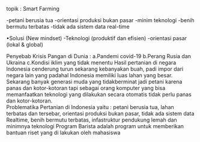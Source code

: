 topik : Smart Farming 

-petani berusia tua
-orientasi produksi bukan pasar
-minim teknologi
-benih bermutu terbatas
-tidak ada sistem data real-time

•Solusi (New mindset) 
-Teknologi (produktif dan efisien) 
-orientasi pasar (lokal & global) 

Penyebab Krisis Pangan di Dunia :
a.Pandemi covid-19
b.Perang Rusia dan Ukraina
c.Kondisi iklim yang tidak menentu
 Hasil pertanian di negara Indonesia cenderung turun sekarang kebanyakan buah, padi impor  dari negara lain yang padahal Indonesia memiliki luas lahan yang besar.
Sekarang banyak generasi muda yang tidakberminat jadi petani karena panas dan kotor-kotoran tapi sebagai orang komputer yang bisa memanfaatkan teknologi yang dilakukan secara otomatis tidak perlu panas dan kotor-kotoran.  
Problematika Pertanian di Indonesia yaitu :  petani berusia tua, lahan terbatas dan tersebar, orientasi produksi bukan pasar, tidak ada sistem data Realtime, benih bermutu terbatas, infastruktur pendukung lemah dan minimnya teknologi
Program Barista adalah program untuk memberikan bantuan riset yang di lakukan oleh mahasiswa
